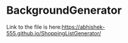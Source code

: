 # BackgroundGenerator

Link to the file is here:https://abhishek-555.github.io/ShoppingListGenerator/
